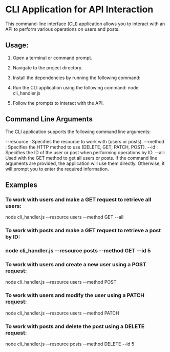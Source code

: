 # CLI Application for API Interaction

This command-line interface (CLI) application allows you to interact with an API to perform various operations on users and posts.

## Usage:

1. Open a terminal or command prompt.

2. Navigate to the project directory.

3. Install the dependencies by running the following command:

4. Run the CLI application using the following command:
   node cli_handler.js

5. Follow the prompts to interact with the API.

## Command Line Arguments

The CLI application supports the following command line arguments:

--resource <resource>: Specifies the resource to work with (users or posts).
--method <method>: Specifies the HTTP method to use (DELETE, GET, PATCH, POST).
--id <id>: Specifies the ID of the user or post when performing operations by ID.
--all: Used with the GET method to get all users or posts.
If the command line arguments are provided, the application will use them directly. Otherwise, it will prompt you to enter the required information.

## Examples

### To work with users and make a GET request to retrieve all users:

node cli_handler.js --resource users --method GET --all

### To work with posts and make a GET request to retrieve a post by ID:

### node cli_handler.js --resource posts --method GET --id 5

### To work with users and create a new user using a POST request:

node cli_handler.js --resource users --method POST

### To work with users and modify the user using a PATCH request:

node cli_handler.js --resource users --method PATCH

### To work with posts and delete the post using a DELETE request:

node cli_handler.js --resource posts --method DELETE --id 5

